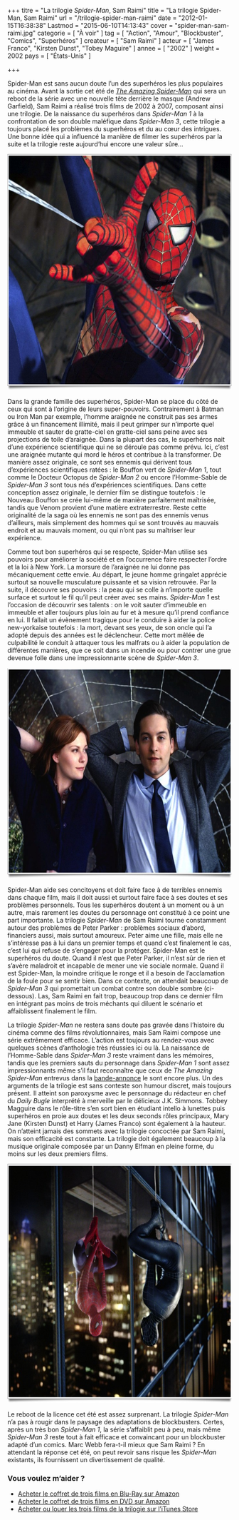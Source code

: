 +++
titre = "La trilogie <em>Spider-Man</em>, Sam Raimi"
title = "La trilogie Spider-Man, Sam Raimi"
url = "/trilogie-spider-man-raimi"
date = "2012-01-15T16:38:38"
Lastmod = "2015-06-10T14:13:43"
cover = "spider-man-sam-raimi.jpg"
categorie = [ "À voir" ]
tag = [ "Action", "Amour", "Blockbuster", "Comics", "Superhéros" ]
createur = [ "Sam Raimi" ]
acteur = [ "James Franco", "Kirsten Dunst", "Tobey Maguire" ]
annee = [ "2002" ]
weight = 2002
pays = [ "États-Unis" ]

+++

<p>Spider-Man est sans aucun doute l&rsquo;un des superhéros les plus populaires au cinéma. Avant la sortie cet été de <a href="http://voiretmanger.fr/2012/07/04/amazing-spider-man-webb/" title="The Amazing Spider-Man, Marc Webb"><em>The Amazing Spider-Man</em></a> qui sera un reboot de la série avec une nouvelle tête derrière le masque (Andrew Garfield), Sam Raimi a réalisé trois films de 2002 à 2007, composant ainsi une trilogie. De la naissance du superhéros dans <em>Spider-Man 1</em> à la confrontation de son double maléfique dans <em>Spider-Man 3</em>, cette trilogie a toujours placé les problèmes du superhéros et du au cœur des intrigues. Une bonne idée qui a influencé la manière de filmer les superhéros par la suite et la trilogie reste aujourd&rsquo;hui encore une valeur sûre…</p>
<img class="aligncenter" style="border-style: initial; border-color: initial; border-width: 0px;" src="spider-man-1.jpg" alt="Spider man 1" width="690" height="529" border="0" />
<p>Dans la grande famille des superhéros, Spider-Man se place du côté de ceux qui sont à l&rsquo;origine de leurs super-pouvoirs. Contrairement à Batman ou Iron Man par exemple, l&rsquo;homme araignée ne construit pas ses armes grâce à un financement illimité, mais il peut grimper sur n&rsquo;importe quel immeuble et sauter de gratte-ciel en gratte-ciel sans peine avec ses projections de toile d&rsquo;araignée. Dans la plupart des cas, le superhéros nait d&rsquo;une expérience scientifique qui ne se déroule pas comme prévu. Ici, c&rsquo;est une araignée mutante qui mord le héros et contribue à la transformer. De manière assez originale, ce sont ses ennemis qui dérivent tous d&rsquo;expériences scientifiques ratées : le Bouffon vert de <em>Spider-Man 1</em>, tout comme le Docteur Octopus de <em>Spider-Man 2</em> ou encore l&rsquo;Homme-Sable de <em>Spider-Man 3</em> sont tous nés d&rsquo;expériences scientifiques. Dans cette conception assez originale, le dernier film se distingue toutefois : le Nouveau Bouffon se crée lui-même de manière parfaitement maîtrisée, tandis que Venom provient d&rsquo;une matière extraterrestre. Reste cette originalité de la saga où les ennemis ne sont pas des ennemis venus d&rsquo;ailleurs, mais simplement des hommes qui se sont trouvés au mauvais endroit et au mauvais moment, ou qui n&rsquo;ont pas su maîtriser leur expérience.</p>
<p>Comme tout bon superhéros qui se respecte, Spider-Man utilise ses pouvoirs pour améliorer la société et en l&rsquo;occurrence faire respecter l&rsquo;ordre et la loi à New York. La morsure de l&rsquo;araignée ne lui donne pas mécaniquement cette envie. Au départ, le jeune homme gringalet apprécie surtout sa nouvelle musculature puissante et sa vision retrouvée. Par la suite, il découvre ses pouvoirs : la peau qui se colle à n&rsquo;importe quelle surface et surtout le fil qu&rsquo;il peut créer avec ses mains. <em>Spider-Man 1</em> est l&rsquo;occasion de découvrir ses talents : on le voit sauter d&rsquo;immeuble en immeuble et aller toujours plus loin au fur et à mesure qu&rsquo;il prend confiance en lui. Il fallait un évènement tragique pour le conduire à aider la police new-yorkaise toutefois : la mort, devant ses yeux, de son oncle qui l&rsquo;a adopté depuis des années est le déclencheur. Cette mort mêlée de culpabilité le conduit à attaquer tous les malfrats ou à aider la population de différentes manières, que ce soit dans un incendie ou pour contrer une grue devenue folle dans une impressionnante scène de <em>Spider-Man 3</em>.</p>
<img class="aligncenter" style="border-style: initial; border-color: initial; border-width: 0px;" src="spider-man-kirsten-dunst-tobey-maguire.jpg" alt="Spider man kirsten dunst tobey maguire" width="690" height="472" border="0" />
<p>Spider-Man aide ses concitoyens et doit faire face à de terribles ennemis dans chaque film, mais il doit aussi et surtout faire face à ses doutes et ses problèmes personnels. Tous les superhéros doutent à un moment ou à un autre, mais rarement les doutes du personnage ont constitué à ce point une part importante. La trilogie <em>Spider-Man</em> de Sam Raimi tourne constamment autour des problèmes de Peter Parker : problèmes sociaux d&rsquo;abord, financiers aussi, mais surtout amoureux. Peter aime une fille, mais elle ne s&rsquo;intéresse pas à lui dans un premier temps et quand c&rsquo;est finalement le cas, c&rsquo;est lui qui refuse de s&rsquo;engager pour la protéger. Spider-Man est le superhéros du doute. Quand il n&rsquo;est que Peter Parker, il n&rsquo;est sûr de rien et s&rsquo;avère maladroit et incapable de mener une vie sociale normale. Quand il est Spider-Man, la moindre critique le ronge et il a besoin de l&rsquo;acclamation de la foule pour se sentir bien. Dans ce contexte, on attendait beaucoup de <em>Spider-Man 3</em> qui promettait un combat contre son double sombre (ci-dessous). Las, Sam Raimi en fait trop, beaucoup trop dans ce dernier film en intégrant pas moins de trois méchants qui diluent le scénario et affaiblissent finalement le film.</p>
<p>La trilogie <em>Spider-Man</em> ne restera sans doute pas gravée dans l&rsquo;histoire du cinéma comme des films révolutionnaires, mais Sam Raimi compose une série extrêmement efficace. L&rsquo;action est toujours au rendez-vous avec quelques scènes d&rsquo;anthologie très réussies ici ou là. La naissance de l&rsquo;Homme-Sable dans <em>Spider-Man 3</em> reste vraiment dans les mémoires, tandis que les premiers sauts du personnage dans <em>Spider-Man 1</em> sont assez impressionnants même s&rsquo;il faut reconnaître que ceux de <em>The Amazing Spider-Man</em> entrevus dans la <a href="http://www.youtube.com/watch?v=njCs0skAVyo&amp;feature=fvst">bande-annonce</a> le sont encore plus. Un des arguments de la trilogie est sans conteste son humour discret, mais toujours présent. Il atteint son paroxysme avec le personnage du rédacteur en chef du <em>Daily Bugle</em> interprété à merveille par le délicieux J.K. Simmons. Tobbey Magguire dans le rôle-titre s&rsquo;en sort bien en étudiant intello à lunettes puis superhéros en proie aux doutes et les deux seconds rôles principaux, Mary Jane (Kirsten Dunst) et Harry (James Franco) sont également à la hauteur. On n&rsquo;atteint jamais des sommets avec la trilogie concoctée par Sam Raimi, mais son efficacité est constante. La trilogie doit également beaucoup à la musique originale composée par un Danny Elfman en pleine forme, du moins sur les deux premiers films.</p>
<img class="aligncenter" style="border-style: initial; border-color: initial; border-width: 0px;" src="spider-man-3-sam-raimi.jpg" alt="Spider man 3 sam raimi" width="690" height="536" border="0" />
<p>Le reboot de la licence cet été est assez surprenant. La trilogie <em>Spider-Man</em> n&rsquo;a pas à rougir dans le paysage des adaptations de blockbusters. Certes, après un très bon <em>Spider-Man 1</em>, la série s&rsquo;affaiblit peu à peu, mais même <em>Spider-Man 3</em> reste tout à fait efficace et convaincant pour un blockbuster adapté d&rsquo;un comics. Marc Webb fera-t-il mieux que Sam Raimi ? En attendant la réponse cet été, on peut revoir sans risque les <em>Spider-Man</em> existants, ils fournissent un divertissement de qualité.</p>
<div class="amazon">
<h3>Vous voulez m&rsquo;aider ?</h3>
<ul>
<li><a href="http://www.amazon.fr/gp/product/B000VI04X4/ref=as_li_ss_tl?ie=UTF8&#038;tag=leblogdenic07-21&#038;linkCode=as2&#038;camp=1642&#038;creative=19458&#038;creativeASIN=B000VI04X4">Acheter le coffret de trois films en Blu-Ray sur Amazon</a></li>
<li><a href="http://www.amazon.fr/gp/product/B002KMW7W0/ref=as_li_ss_tl?ie=UTF8&#038;tag=leblogdenic07-21&#038;linkCode=as2&#038;camp=1642&#038;creative=19458&#038;creativeASIN=B002KMW7W0">Acheter le coffret de trois films en DVD sur Amazon</a></li>
<li><a href="http://ax.search.itunes.apple.com/WebObjects/MZSearch.woa/wa/search?entity=movie&#038;media=all&#038;restrict=true&#038;submit=seeAllLockups&#038;term=spider-man">Acheter ou louer les trois films de la trilogie sur l&rsquo;iTunes Store</a></li>
</ul>
</div>

